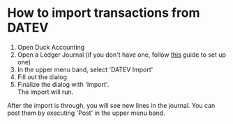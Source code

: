 How to import transactions from DATEV
=====================================

1. Open Duck Accounting
2. Open a Ledger Journal (if you don't have one, follow [this](TBD) guide to set up one)
3. In the upper menu band, select 'DATEV Import'
4. Fill out the dialog
5. Finalize the dialog with 'Import'.<br>The import will run.

After the import is through, you will see new lines in the journal. You can post them by executing 'Post' in the upper menu band.
